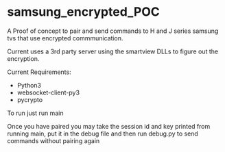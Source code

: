 # samsung_encrypted_POC
A Proof of concept to pair and send commands to H and J series samsung tvs that use encrypted commmunication.  


Current uses a 3rd party server using the smartview DLLs to figure out the encryption.    

      
         
          
Current Requirements:

* Python3
* websocket-client-py3
* pycrypto

To run just run main   

Once you have paired you may take the session id and key printed from running main, put it in the debug file and then run debug.py to send commands without pairing again
